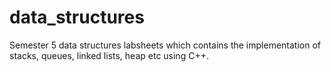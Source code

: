 # data_structures
Semester 5
data structures labsheets which contains the implementation of stacks, queues, linked lists, heap etc using C++.

